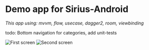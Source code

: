 #  Demo app for Sirius-Android

*This app using: mvvm, flow, usecase, dagger2, room, viewbinding*

todo: Bottom navigation for categories, add unit-tests

![First screen](https://i.ibb.co/0JgLMY5/Screenshot-1630773918.png)
![Second screen](https://i.ibb.co/0JgLMY5/Screenshot-1630773918.png)
